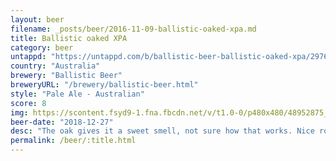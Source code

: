 ```yaml
---
layout: beer
filename: _posts/beer/2016-11-09-ballistic-oaked-xpa.md
title: Ballistic oaked XPA
category: beer
untappd: "https://untappd.com/b/ballistic-beer-ballistic-oaked-xpa/2976257"
country: "Australia"
brewery: "Ballistic Beer"
breweryURL: "/brewery/ballistic-beer.html"
style: "Pale Ale - Australian"
score: 8
img: https://scontent.fsyd9-1.fna.fbcdn.net/v/t1.0-0/p480x480/48952875_10156797308588745_914841644799361024_o.jpg?_nc_cat=100&_nc_sid=e007fa&_nc_ohc=NjpAbguztgsAX8R8yik&_nc_ht=scontent.fsyd9-1.fna&tp=6&oh=e6a1060e0e3bfc1a0dd28968f7229c08&oe=5F960F4F
beer-date: "2018-12-27"
desc: "The oak gives it a sweet smell, not sure how that works. Nice roundness and sits well as an XPA. Easy drinking with no harshness"
permalink: /beer/:title.html
---
```

